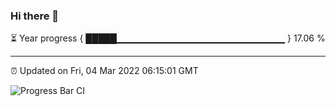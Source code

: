 ### Hi there 👋

⏳ Year progress { █████▁▁▁▁▁▁▁▁▁▁▁▁▁▁▁▁▁▁▁▁▁▁▁▁▁ } 17.06 %

---

⏰ Updated on Fri, 04 Mar 2022 06:15:01 GMT

![Progress Bar CI](https://github.com/liununu/liununu/workflows/Progress%20Bar%20CI/badge.svg)
